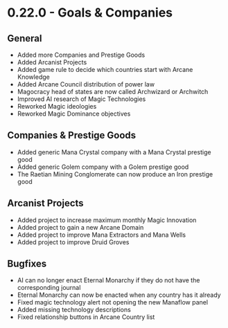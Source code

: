 # 0.22.0 - Goals & Companies

## General
- Added more Companies and Prestige Goods
- Added Arcanist Projects
- Added game rule to decide which countries start with Arcane Knowledge
- Added Arcane Council distribution of power law
- Magocracy head of states are now called Archwizard or Archwitch
- Improved AI research of Magic Technologies
- Reworked Magic ideologies
- Reworked Magic Dominance objectives

## Companies & Prestige Goods
- Added generic Mana Crystal company with a Mana Crystal prestige good
- Added generic Golem company with a Golem prestige good
- The Raetian Mining Conglomerate can now produce an Iron prestige good

## Arcanist Projects
- Added project to increase maximum monthly Magic Innovation
- Added project to gain a new Arcane Domain
- Added project to improve Mana Extractors and Mana Wells
- Added project to improve Druid Groves

## Bugfixes
- AI can no longer enact Eternal Monarchy if they do not have the corresponding journal
- Eternal Monarchy can now be enacted when any country has it already
- Fixed magic technology alert not opening the new Manaflow panel
- Added missing technology descriptions
- Fixed relationship buttons in Arcane Country list